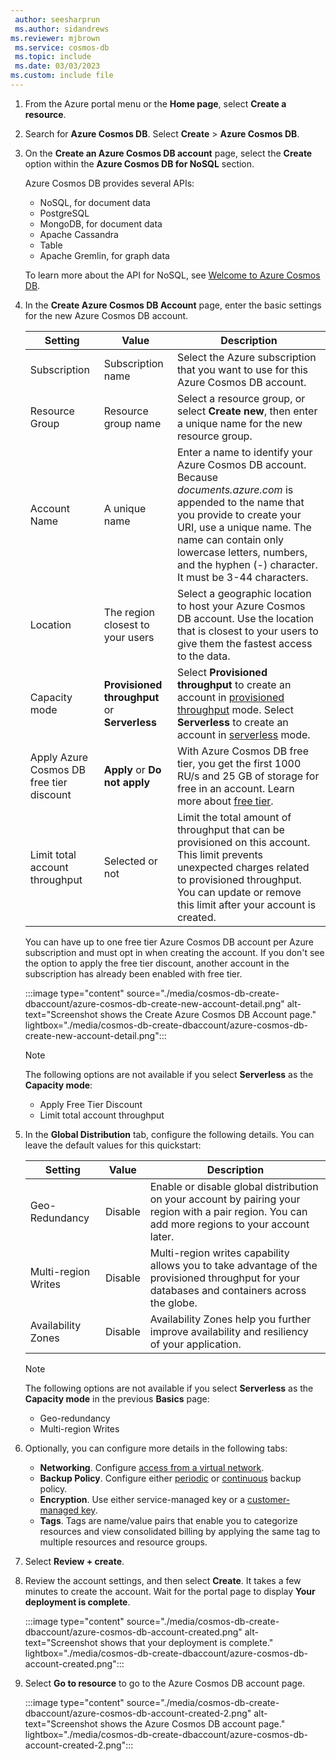 ```yaml
---
 author: seesharprun
 ms.author: sidandrews
ms.reviewer: mjbrown
 ms.service: cosmos-db
 ms.topic: include
 ms.date: 03/03/2023
ms.custom: include file
---
```


1. From the Azure portal menu or the **Home page**, select **Create a resource**.

1. Search for **Azure Cosmos DB**. Select **Create** > **Azure Cosmos DB**.

1. On the **Create an Azure Cosmos DB account** page, select the **Create** option within the **Azure Cosmos DB for NoSQL** section.

   Azure Cosmos DB provides several APIs:

   - NoSQL, for document data
   - PostgreSQL
   - MongoDB, for document data
   - Apache Cassandra
   - Table
   - Apache Gremlin, for graph data

   To learn more about the API for NoSQL, see [Welcome to Azure Cosmos DB](../introduction.md).

1. In the **Create Azure Cosmos DB Account** page, enter the basic settings for the new Azure Cosmos DB account.

   |Setting|Value|Description |
   |---|---|---|
   |Subscription|Subscription name|Select the Azure subscription that you want to use for this Azure Cosmos DB account. |
   |Resource Group|Resource group name|Select a resource group, or select **Create new**, then enter a unique name for the new resource group. |
   |Account Name|A unique name|Enter a name to identify your Azure Cosmos DB account. Because *documents.azure.com* is appended to the name that you provide to create your URI, use a unique name. The name can contain only lowercase letters, numbers, and the hyphen (-) character. It must be 3-44 characters.|
   |Location|The region closest to your users|Select a geographic location to host your Azure Cosmos DB account. Use the location that is closest to your users to give them the fastest access to the data.|
   |Capacity mode|**Provisioned throughput** or **Serverless**|Select **Provisioned throughput** to create an account in [provisioned throughput](../set-throughput.md) mode. Select **Serverless** to create an account in [serverless](../serverless.md) mode.|
   |Apply Azure Cosmos DB free tier discount|**Apply** or **Do not apply**|With Azure Cosmos DB free tier, you get the first 1000 RU/s and 25 GB of storage for free in an account. Learn more about [free tier](https://azure.microsoft.com/pricing/details/cosmos-db/).|
   |Limit total account throughput|Selected or not|Limit the total amount of throughput that can be provisioned on this account. This limit prevents unexpected charges related to provisioned throughput. You can update or remove this limit after your account is created.|

   You can have up to one free tier Azure Cosmos DB account per Azure subscription and must opt in when creating the account. If you don't see the option to apply the free tier discount, another account in the subscription has already been enabled with free tier.

   :::image type="content" source="./media/cosmos-db-create-dbaccount/azure-cosmos-db-create-new-account-detail.png" alt-text="Screenshot shows the Create Azure Cosmos DB Account page." lightbox="./media/cosmos-db-create-dbaccount/azure-cosmos-db-create-new-account-detail.png":::

   > [!NOTE]
   > The following options are not available if you select **Serverless** as the **Capacity mode**:
   >
   > - Apply Free Tier Discount
   > - Limit total account throughput

1. In the **Global Distribution** tab, configure the following details. You can leave the default values for this quickstart:

   |Setting|Value|Description |
   |---|---|---|
   |Geo-Redundancy|Disable|Enable or disable global distribution on your account by pairing your region with a pair region. You can add more regions to your account later.|
   |Multi-region Writes|Disable|Multi-region writes capability allows you to take advantage of the provisioned throughput for your databases and containers across the globe.|
   |Availability Zones|Disable|Availability Zones help you further improve availability and resiliency of your application.|

   > [!NOTE]
   > The following options are not available if you select **Serverless** as the **Capacity mode** in the previous **Basics** page:
   >
   > - Geo-redundancy
   > - Multi-region Writes

1. Optionally, you can configure more details in the following tabs:

   - **Networking**. Configure [access from a virtual network](../how-to-configure-vnet-service-endpoint.md).
   - **Backup Policy**. Configure either [periodic](../periodic-backup-restore-introduction.md) or [continuous](../provision-account-continuous-backup.md) backup policy.
   - **Encryption**. Use either service-managed key or a [customer-managed key](../how-to-setup-cmk.md#create-a-new-azure-cosmos-account).
   - **Tags**. Tags are name/value pairs that enable you to categorize resources and view consolidated billing by applying the same tag to multiple resources and resource groups.

1. Select **Review + create**.

1. Review the account settings, and then select **Create**. It takes a few minutes to create the account. Wait for the portal page to display **Your deployment is complete**.

   :::image type="content" source="./media/cosmos-db-create-dbaccount/azure-cosmos-db-account-created.png" alt-text="Screenshot shows that your deployment is complete." lightbox="./media/cosmos-db-create-dbaccount/azure-cosmos-db-account-created.png":::

1. Select **Go to resource** to go to the Azure Cosmos DB account page.

   :::image type="content" source="./media/cosmos-db-create-dbaccount/azure-cosmos-db-account-created-2.png" alt-text="Screenshot shows the Azure Cosmos DB account page." lightbox="./media/cosmos-db-create-dbaccount/azure-cosmos-db-account-created-2.png":::
